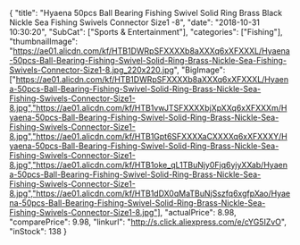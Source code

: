{
	"title": "Hyaena 50pcs Ball Bearing Fishing Swivel Solid Ring Brass Black Nickle Sea Fishing Swivels Connector Size1 -8",
	"date": "2018-10-31 10:30:20",
	"SubCat": ["Sports & Entertainment"],
	"categories": ["Fishing"],
	"thumbnailImage": "https://ae01.alicdn.com/kf/HTB1DWRpSFXXXXb8aXXXq6xXFXXXL/Hyaena-50pcs-Ball-Bearing-Fishing-Swivel-Solid-Ring-Brass-Nickle-Sea-Fishing-Swivels-Connector-Size1-8.jpg_220x220.jpg",
	"BigImage": ["https://ae01.alicdn.com/kf/HTB1DWRpSFXXXXb8aXXXq6xXFXXXL/Hyaena-50pcs-Ball-Bearing-Fishing-Swivel-Solid-Ring-Brass-Nickle-Sea-Fishing-Swivels-Connector-Size1-8.jpg","https://ae01.alicdn.com/kf/HTB1vwJTSFXXXXbjXpXXq6xXFXXXm/Hyaena-50pcs-Ball-Bearing-Fishing-Swivel-Solid-Ring-Brass-Nickle-Sea-Fishing-Swivels-Connector-Size1-8.jpg","https://ae01.alicdn.com/kf/HTB1Gpt6SFXXXXaCXXXXq6xXFXXXY/Hyaena-50pcs-Ball-Bearing-Fishing-Swivel-Solid-Ring-Brass-Nickle-Sea-Fishing-Swivels-Connector-Size1-8.jpg","https://ae01.alicdn.com/kf/HTB1oke_qL1TBuNjy0Fjq6yjyXXab/Hyaena-50pcs-Ball-Bearing-Fishing-Swivel-Solid-Ring-Brass-Nickle-Sea-Fishing-Swivels-Connector-Size1-8.jpg","https://ae01.alicdn.com/kf/HTB1dDX0qMaTBuNjSszfq6xgfpXao/Hyaena-50pcs-Ball-Bearing-Fishing-Swivel-Solid-Ring-Brass-Nickle-Sea-Fishing-Swivels-Connector-Size1-8.jpg"],
	"actualPrice": 8.98,
	"comparePrice": 9.98,
	"linkurl": "http://s.click.aliexpress.com/e/cYG5IZvO",
	"inStock": 138
}
